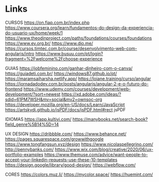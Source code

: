 # Links

CURSOS
https://on.fiap.com.br/index.php
https://www.coursera.org/learn/fundamentos-do-design-da-experiencia-do-usuario-ux/home/week/1
https://www.theodinproject.com/paths/foundations/courses/foundations
https://www.ev.org.br/
https://www.dio.me/
https://cursos.timtec.com.br/course/desenvolvimento-web-com-angularjs/intro
https://www.busuu.com/pt/login?fragment=%2Fwelcome%2Fchoose-experience

GUIAS
https://jobfeminino.com/ganhar-dinheiro-com-o-canva/
https://guiadeti.com.br/
https://windows87.github.io/pt/
https://maramsaiharsha.netlify.app/
https://loiane.training/curso/angular
https://jornadadodev.com.br/posts/angularjs/angular-2-e-o-futuro-do-frontend
https://www.udemy.com/courses/development/web-development/?sort=newest
https://xd.adobe.com/ideas/?sdid=61PM7WSH&mv=social&mv2=ownsoc-org
https://developer.mozilla.org/en-US/docs/Learn/JavaScript
https://artskydj.github.io/jsPDF/docs/jsPDF.html#rect jsPDF

IDIOMAS
https://app.kultivi.com/
https://manybooks.net/search-book?field_genre%5B14%5D=14

UX DESIGN
https://dribbble.com/
https://www.behance.net/
https://pages.squarespace.com/growwithgoogle
https://www.tongfangsun.xyz/design
https://www.nicolaspellegrino.com/
http://pennybanks.com/
https://www.wix.com/blog/creative/2020/06/ux-portfolio-examples
https://www.themuse.com/advice/want-people-to-accept-your-linkedin-requests-use-these-10-templates
https://design.google/library/good-design/
https://webflow.com/

CORES
https://colors.muz.li/
https://mycolor.space/
https://huemint.com/
